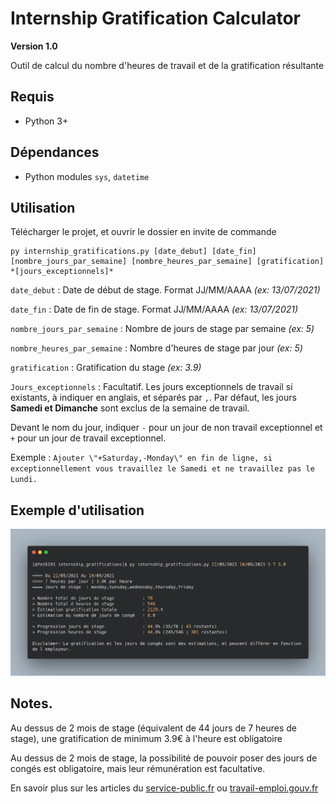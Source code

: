 # Internship Gratification Calculator
**Version 1.0**

Outil de calcul du nombre d'heures de travail et de la gratification résultante

## Requis
- Python 3+

## Dépendances
- Python modules `sys`, `datetime`

## Utilisation
Télécharger le projet, et ouvrir le dossier en invite de commande
```shell
py internship_gratifications.py [date_debut] [date_fin] [nombre_jours_par_semaine] [nombre_heures_par_semaine] [gratification] *[jours_exceptionnels]*
```
`date_debut`                   : Date de début de stage. Format JJ/MM/AAAA *(ex: 13/07/2021)*

`date_fin`                     : Date de fin de stage. Format JJ/MM/AAAA *(ex: 13/07/2021)*

`nombre_jours_par_semaine`     : Nombre de jours de stage par semaine *(ex: 5)*

`nombre_heures_par_semaine`    : Nombre d'heures de stage par jour *(ex: 5)*

`gratification`                : Gratification du stage *(ex: 3.9)*

`Jours_exceptionnels`          : Facultatif. Les jours exceptionnels de travail si existants, à indiquer en anglais, et séparés par `,`. Par défaut, les jours **Samedi et Dimanche** sont exclus de la semaine de travail.

Devant le nom du jour, indiquer `-` pour un jour de non travail exceptionnel et `+` pour un jour de travail exceptionnel.

Exemple : `Ajouter \"+Saturday,-Monday\" en fin de ligne, si exceptionnellement vous travaillez le Samedi et ne travaillez pas le Lundi.`

## Exemple d'utilisation
![Exemple d'utilisation](https://github.com/fm16191/internship_gratifications/blob/master/usage.png?raw=true)

## Notes.
Au dessus de 2 mois de stage (équivalent de 44 jours de 7 heures de stage), une gratification de minimum 3.9€ à l'heure est obligatoire

Au dessus de 2 mois de stage, la possibilité de pouvoir poser des jours de congés est obligatoire, mais leur rémunération est facultative.

En savoir plus sur les articles du [service-public.fr](https://www.service-public.fr/professionnels-entreprises/vosdroits/F20559) ou [travail-emploi.gouv.fr](https://travail-emploi.gouv.fr/emploi-et-insertion/mesures-jeunes/article/les-stages-etudiants-en-milieu-professionnel)